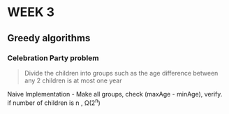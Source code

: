 # WEEK 3

## Greedy algorithms

### Celebration Party problem

> Divide the children into groups such as the age difference between any 2 children is at most one year

<p>Naive Implementation - Make all groups, check (maxAge - minAge), verify.<br>
if number of children is n , &#937;(2<sup>n</sup>)</p>

